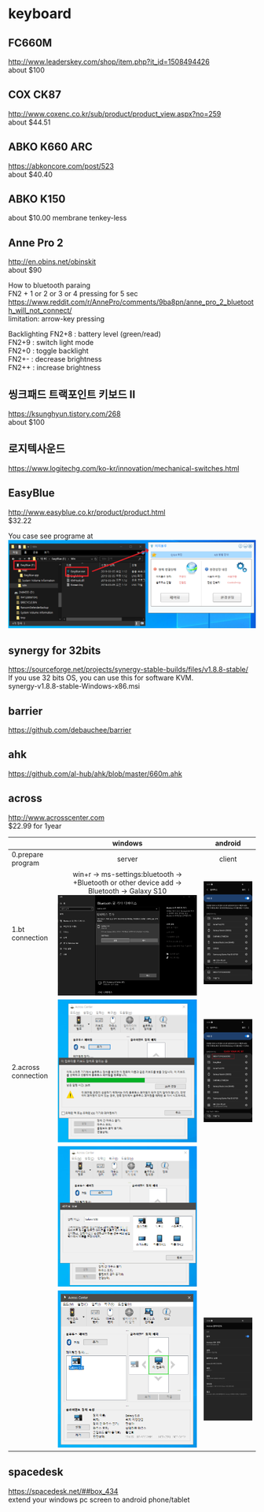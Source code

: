 # keyboard

## FC660M
http://www.leaderskey.com/shop/item.php?it_id=1508494426  
about $100

## COX CK87  
http://www.coxenc.co.kr/sub/product/product_view.aspx?no=259  
about $44.51

## ABKO K660 ARC 
https://abkoncore.com/post/523  
about $40.40

## ABKO K150 
about $10.00
membrane tenkey-less

## Anne Pro 2  
http://en.obins.net/obinskit  
about $90

How to bluetooth paraing  
FN2 + 1 or 2 or 3 or 4 pressing for 5 sec    
https://www.reddit.com/r/AnnePro/comments/9ba8pn/anne_pro_2_bluetooth_will_not_connect/  
limitation: arrow-key pressing  

Backlighting
FN2+8 : battery level (green/read)  
FN2+9 : switch light mode  
FN2+0 : toggle backlight  
FN2+- : decrease brightness  
FN2++ : increase brightness  

## 씽크패드 트랙포인트 키보드 II  
https://ksunghyun.tistory.com/268  
about $100  

## 로지텍사운드
https://www.logitechg.com/ko-kr/innovation/mechanical-switches.html  

## EasyBlue  
http://www.easyblue.co.kr/product/product.html  
$32.22

You case see programe at 
![easyblue_program](easyblue.png)


## synergy for 32bits
https://sourceforge.net/projects/synergy-stable-builds/files/v1.8.8-stable/  
If you use 32 bits OS, you can use this for software KVM.  
synergy-v1.8.8-stable-Windows-x86.msi

## barrier
https://github.com/debauchee/barrier  


## ahk
https://github.com/al-hub/ahk/blob/master/660m.ahk  

## across  
http://www.acrosscenter.com  
$22.99 for 1year

||windows|android|
|:---|:---:|:---:|
|0.prepare program|server|client|
|1.bt connection|win+r → ms-settings:bluetooth → +Bluetooth or other device add → Bluetooth → Galaxy S10  ![win_set0](across_windows_bt0.png)|![android_set0](across_android_bt1.jpg)|
|2.across connection|![win_set1](across_windows_bt1.png)|![android_set2](across_android_bt2.jpg)|
||![win_set2](across_windows_bt2.png)||
||![win_set3](across_windows_bt3.png)|![android_set3](across_android_bt3.jpg)|

## spacedesk
https://spacedesk.net/##box_434  
extend your windows pc screen to android phone/tablet
